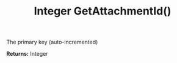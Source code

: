 ﻿---
uid: crmscript_ref_NSAttachmentEntity_GetAttachmentId
title: Integer GetAttachmentId()
intellisense: NSAttachmentEntity.GetAttachmentId
keywords: NSAttachmentEntity, GetAttachmentId
so.topic: reference
---

The primary key (auto-incremented)

**Returns:** Integer


